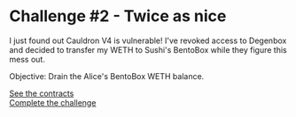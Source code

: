 # Challenge #2 - Twice as nice

I just found out Cauldron V4 is vulnerable! I've revoked access to Degenbox and decided to transfer my WETH to Sushi's BentoBox while they figure this mess out. 

Objective: Drain the Alice's BentoBox WETH balance. 

[See the contracts](https://github.com/AshiqAmien/decently-safe-defi/tree/master/src/Contracts/twice-as-nice)
<br/>
[Complete the challenge](https://github.com/AshiqAmien/decently-safe-defi/blob/master/test/Levels/twice-as-nice/TwiceAsNice.t.sol)
